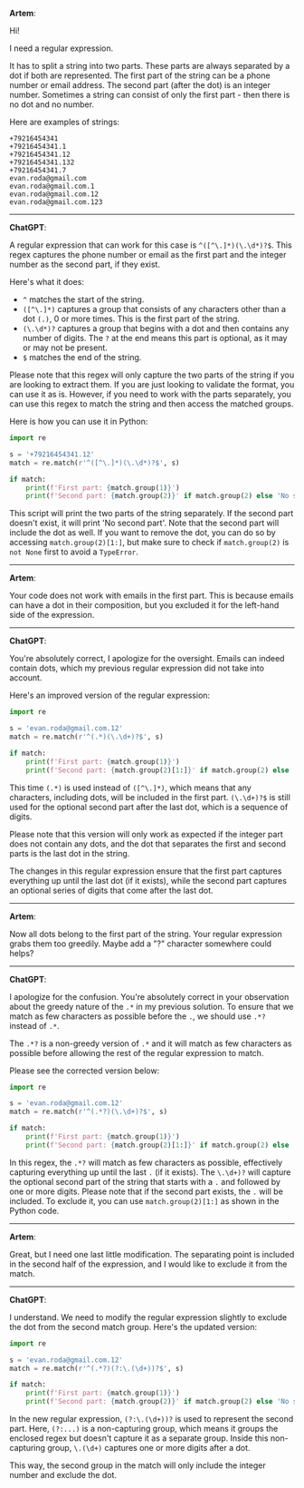 **Artem**:

Hi!

I need a regular expression.

It has to split a string into two parts. These parts are always separated by a dot if both are represented. The first part of the string can be a phone number or email address. The second part (after the dot) is an integer number. Sometimes a string can consist of only the first part - then there is no dot and no number.

Here are examples of strings:

```
+79216454341
+79216454341.1
+79216454341.12
+79216454341.132
+79216454341.7
evan.roda@gmail.com
evan.roda@gmail.com.1
evan.roda@gmail.com.12
evan.roda@gmail.com.123
```

---

**ChatGPT**:

A regular expression that can work for this case is `^([^\.]*)(\.\d*)?$`. This regex captures the phone number or email as the first part and the integer number as the second part, if they exist.

Here's what it does:

- `^` matches the start of the string.
- `([^\.]*)` captures a group that consists of any characters other than a dot `(.)`, 0 or more times. This is the first part of the string.
- `(\.\d*)?` captures a group that begins with a dot and then contains any number of digits. The `?` at the end means this part is optional, as it may or may not be present.
- `$` matches the end of the string.

Please note that this regex will only capture the two parts of the string if you are looking to extract them. If you are just looking to validate the format, you can use it as is. However, if you need to work with the parts separately, you can use this regex to match the string and then access the matched groups.

Here is how you can use it in Python:

```python
import re

s = '+79216454341.12'
match = re.match(r'^([^\.]*)(\.\d*)?$', s)

if match:
    print(f'First part: {match.group(1)}')
    print(f'Second part: {match.group(2)}' if match.group(2) else 'No second part')
```

This script will print the two parts of the string separately. If the second part doesn't exist, it will print 'No second part'. Note that the second part will include the dot as well. If you want to remove the dot, you can do so by accessing `match.group(2)[1:]`, but make sure to check if `match.group(2)` is `not None` first to avoid a `TypeError`.

---

**Artem**:

Your code does not work with emails in the first part. This is because emails can have a dot in their composition, but you excluded it for the left-hand side of the expression.

---

**ChatGPT**:

You're absolutely correct, I apologize for the oversight. Emails can indeed contain dots, which my previous regular expression did not take into account.

Here's an improved version of the regular expression:

```python
import re

s = 'evan.roda@gmail.com.12'
match = re.match(r'^(.*)(\.\d+)?$', s)

if match:
    print(f'First part: {match.group(1)}')
    print(f'Second part: {match.group(2)[1:]}' if match.group(2) else 'No second part')
```

This time `(.*)` is used instead of `([^\.]*)`, which means that any characters, including dots, will be included in the first part. `(\.\d+)?$` is still used for the optional second part after the last dot, which is a sequence of digits.

Please note that this version will only work as expected if the integer part does not contain any dots, and the dot that separates the first and second parts is the last dot in the string.

The changes in this regular expression ensure that the first part captures everything up until the last dot (if it exists), while the second part captures an optional series of digits that come after the last dot.

---

**Artem**:

Now all dots belong to the first part of the string. Your regular expression grabs them too greedily. Maybe add a "?" character somewhere could helps?

---

**ChatGPT**:

I apologize for the confusion. You're absolutely correct in your observation about the greedy nature of the `.*` in my previous solution. To ensure that we match as few characters as possible before the `.`, we should use `.*?` instead of `.*`.

The `.*?` is a non-greedy version of `.*` and it will match as few characters as possible before allowing the rest of the regular expression to match.

Please see the corrected version below:

```python
import re

s = 'evan.roda@gmail.com.12'
match = re.match(r'^(.*?)(\.\d+)?$', s)

if match:
    print(f'First part: {match.group(1)}')
    print(f'Second part: {match.group(2)[1:]}' if match.group(2) else 'No second part')
```

In this regex, the `.*?` will match as few characters as possible, effectively capturing everything up until the last `.` (if it exists). The `\.\d+)?` will capture the optional second part of the string that starts with a `.` and followed by one or more digits. Please note that if the second part exists, the `.` will be included. To exclude it, you can use `match.group(2)[1:]` as shown in the Python code.

---

**Artem**:

Great, but I need one last little modification. The separating point is included in the second half of the expression, and I would like to exclude it from the match.

---

**ChatGPT**:

I understand. We need to modify the regular expression slightly to exclude the dot from the second match group. Here's the updated version:

```python
import re

s = 'evan.roda@gmail.com.12'
match = re.match(r'^(.*?)(?:\.(\d+))?$', s)

if match:
    print(f'First part: {match.group(1)}')
    print(f'Second part: {match.group(2)}' if match.group(2) else 'No second part')
```

In the new regular expression, `(?:\.(\d+))?` is used to represent the second part. Here, `(?:...)` is a non-capturing group, which means it groups the enclosed regex but doesn't capture it as a separate group. Inside this non-capturing group, `\.(\d+)` captures one or more digits after a dot.

This way, the second group in the match will only include the integer number and exclude the dot.